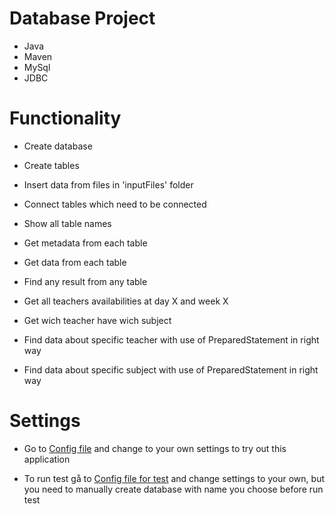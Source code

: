# Database Project

* Java
* Maven
* MySql
* JDBC

# Functionality

* Create database

* Create tables

* Insert data from files in 'inputFiles' folder

* Connect tables which need to be connected

* Show all table names

* Get metadata from each table

* Get data from each table

* Find any result from any table

* Get all teachers availabilities at day X and week X

* Get wich teacher have wich subject

* Find data about specific teacher with use of PreparedStatement in right way

* Find data about specific subject with use of PreparedStatement in right way

# Settings

* Go to [Config file](src/main/resources/database.properties) and change to your own settings to try out this application

* To run test gå to [Config file for test](src/test/resources/test-DB-right.properties) and change settings to your own, but you need to manually create database with name you choose before run test